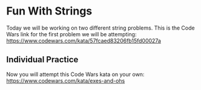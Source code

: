 # Fun With Strings
Today we will be working on two different string problems.
This is the Code Wars link for the first problem we will be attempting: https://www.codewars.com/kata/57fcaed83206fb15fd00027a

## Individual Practice
Now you will attempt this Code Wars kata on your own: https://www.codewars.com/kata/exes-and-ohs
